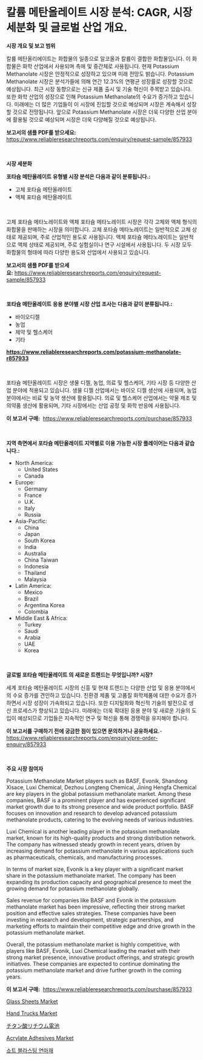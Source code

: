 <p><h1>칼륨 메탄올레이트 시장 분석: CAGR, 시장 세분화 및 글로벌 산업 개요.</h1></p><p><strong>시장 개요 및 보고 범위</strong></p>
<p><p>칼륨 메탄올리에이트는 화합물의 일종으로 알코올과 칼륨이 결합한 화합물입니다. 이 화합물은 화학 산업에서 사용되며 촉매 및 중간체로 사용됩니다. 현재 Potassium Methanolate 시장은 안정적으로 성장하고 있으며 미래 전망도 밝습니다. Potassium Methanolate 시장은 분석가들에 의해 연간 12.3%의 연평균 성장률로 성장할 것으로 예상됩니다. 최근 시장 동향으로는 신규 제품 출시 및 기술 혁신이 주목받고 있습니다. 또한 화학 산업의 성장으로 인해 Potassium Methanolate의 수요가 증가하고 있습니다. 미래에는 더 많은 기업들이 이 시장에 진입할 것으로 예상되며 시장은 계속해서 성장할 것으로 전망됩니다. 앞으로 Potassium Methanolate 시장은 더욱 다양한 산업 분야에 활용될 것으로 예상되며 시장은 더욱 다양해질 것으로 예상됩니다.</p></p>
<p><strong>보고서의 샘플 PDF를 받으세요:</strong> <a href="https://www.reliableresearchreports.com/enquiry/request-sample/857933">https://www.reliableresearchreports.com/enquiry/request-sample/857933</a></p>
<p>&nbsp;</p>
<p><strong>시장 세분화</strong></p>
<p><strong>포타슘 메탄올레이트 유형별 시장 분석은 다음과 같이 분류됩니다.:</strong></p>
<p><ul><li>고체 포타슘 메탄올레이트</li><li>액체 포타슘 메탄올레이트</li></ul></p>
<p>&nbsp;</p>
<p><p>고체 포타슘 메타노레이트와 액체 포타슘 메타노레이트 시장은 각각 고체와 액체 형식의 화합물을 판매하는 시장을 의미합니다. 고체 포타슘 메타노레이트는 일반적으로 고체 상태로 제공되며, 주로 산업적인 용도로 사용됩니다. 액체 포타슘 메타노레이트는 일반적으로 액체 상태로 제공되며, 주로 실험실이나 연구 시설에서 사용됩니다. 두 시장 모두 화합물의 형태에 따라 다양한 용도와 산업에서 사용되고 있습니다.</p></p>
<p><strong>보고서의 샘플 PDF를 받으세요:</strong>&nbsp;<a href="https://www.reliableresearchreports.com/enquiry/request-sample/857933">https://www.reliableresearchreports.com/enquiry/request-sample/857933</a></p>
<p>&nbsp;</p>
<p><strong> 포타슘 메탄올레이트 응용 분야별 시장 산업 조사는 다음과 같이 분류됩니다.:</strong></p>
<p><ul><li>바이오디젤</li><li>농업</li><li>제약 및 헬스케어</li><li>기타</li></ul></p>
<p><strong><a href="https://www.reliableresearchreports.com/potassium-methanolate-r857933">https://www.reliableresearchreports.com/potassium-methanolate-r857933</a></strong></p>
<p>&nbsp;</p>
<p><p>포타슘 메탄올레이트 시장은 생물 디젤, 농업, 의료 및 헬스케어, 기타 시장 등 다양한 산업 분야에 적용되고 있습니다. 생물 디젤 산업에서는 바이오 디젤 생산에 사용되며, 농업 분야에서는 비료 및 농약 생산에 활용됩니다. 의료 및 헬스케어 산업에서는 약물 제조 및 의약품 생산에 활용되며, 기타 시장에서는 산업 공정 및 화학 반응에 사용됩니다.</p></p>
<p><strong>이 보고서 구매:</strong>&nbsp; <a href="https://www.reliableresearchreports.com/purchase/857933">https://www.reliableresearchreports.com/purchase/857933</a></p>
<p>&nbsp;</p>
<p><strong>지역 측면에서 포타슘 메탄올레이트 지역별로 이용 가능한 시장 플레이어는 다음과 같습니다.:</strong></p>
<p><ul>
    <li>
        North America:
        <ul>
            <li>United States</li>
            <li>Canada</li>
        </ul>
    </li>
    <li>
        Europe:
        <ul>
            <li>Germany</li>
            <li>France</li>
            <li>U.K.</li>
            <li>Italy</li>
            <li>Russia</li>
        </ul>
    </li>
    <li>
        Asia-Pacific:
        <ul>
            <li>China</li>
            <li>Japan</li>
            <li>South Korea</li>
            <li>India</li>
            <li>Australia</li>
            <li>China Taiwan</li>
            <li>Indonesia</li>
            <li>Thailand</li>
            <li>Malaysia</li>
        </ul>
    </li>
    <li>
        Latin America:
        <ul>
            <li>Mexico</li>
            <li>Brazil</li>
            <li>Argentina Korea</li>
            <li>Colombia</li>
        </ul>
    </li>
    <li>
        Middle East & Africa:
        <ul>
            <li>Turkey</li>
            <li>Saudi</li>
            <li>Arabia</li>
            <li>UAE</li>
            <li>Korea</li>
        </ul>
    </li>
    </ul></p>
<p>&nbsp;</p>
<p><strong>글로벌 포타슘 메탄올레이트 의 새로운 트렌드는 무엇입니까? 시장?</strong></p>
<p><p>세계 포타슘 메탄올레이트 시장의 신흥 및 현재 트렌드는 다양한 산업 및 응용 분야에서의 수요 증가를 견인하고 있습니다. 친환경 제품 및 고품질 화학제품에 대한 수요가 증가하면서 시장 성장이 가속화되고 있습니다. 또한 디지털화와 혁신적 기술의 발전으로 생산 프로세스가 향상되고 있습니다. 미래에는 더욱 확대된 응용 분야 및 새로운 기술의 도입이 예상되므로 기업들은 지속적인 연구 및 혁신을 통해 경쟁력을 유지해야 합니다.</p></p>
<p><strong>이 보고서를 구매하기 전에 궁금한 점이 있으면 문의하거나 공유하세요.</strong>- <a href="https://www.reliableresearchreports.com/enquiry/pre-order-enquiry/857933">https://www.reliableresearchreports.com/enquiry/pre-order-enquiry/857933</a></p>
<p>&nbsp;</p>
<p><strong>주요 시장 참여자</strong></p>
<p><p>Potassium Methanolate Market players such as BASF, Evonik, Shandong Xisace, Luxi Chemical, Dezhou Longteng Chemical, Jining Hengfa Chemical are key players in the global potassium methanolate market. Among these companies, BASF is a prominent player and has experienced significant market growth due to its strong presence and wide product portfolio. BASF focuses on innovation and research to develop advanced potassium methanolate products, catering to the evolving needs of various industries.</p><p>Luxi Chemical is another leading player in the potassium methanolate market, known for its high-quality products and strong distribution network. The company has witnessed steady growth in recent years, driven by increasing demand for potassium methanolate in various applications such as pharmaceuticals, chemicals, and manufacturing processes.</p><p>In terms of market size, Evonik is a key player with a significant market share in the potassium methanolate market. The company has been expanding its production capacity and geographical presence to meet the growing demand for potassium methanolate globally.</p><p>Sales revenue for companies like BASF and Evonik in the potassium methanolate market has been impressive, reflecting their strong market position and effective sales strategies. These companies have been investing in research and development, strategic partnerships, and marketing efforts to maintain their competitive edge and drive growth in the potassium methanolate market.</p><p>Overall, the potassium methanolate market is highly competitive, with players like BASF, Evonik, Luxi Chemical leading the market with their strong market presence, innovative product offerings, and strategic growth initiatives. These companies are expected to continue dominating the potassium methanolate market and drive further growth in the coming years.</p></p>
<p><strong>이 보고서 구매:</strong>&nbsp;&nbsp;<a href="https://www.reliableresearchreports.com/purchase/857933">https://www.reliableresearchreports.com/purchase/857933</a></p>
<p><p><a href="https://issuu.com/reportprime-2/docs/glass-sheets-market-size-2030.pptx">Glass Sheets Market</a></p><p><a href="https://github.com/mahnoor2003/Market-Research-Report-List-3/blob/main/hand-trucks-market.md">Hand Trucks Market</a></p><p><a href="https://github.com/EmoryYundt1935/Market-Research-Report-List-1/blob/main/715476620890.md">チタン酸リチウム電池</a></p><p><a href="https://issuu.com/reportprime-2/docs/acrylate-adhesives-market-size-2030.pptx">Acrylate Adhesives Market</a></p><p><a href="https://github.com/vskv4779xr1/Market-Research-Report-List-1/blob/main/674448219386.md">쇼트 블라스팅 연마재</a></p></p>